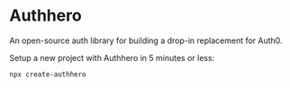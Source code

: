 # Authhero

An open-source auth library for building a drop-in replacement for Auth0.

Setup a new project with Authhero in 5 minutes or less:

```bash
npx create-authhero
```
